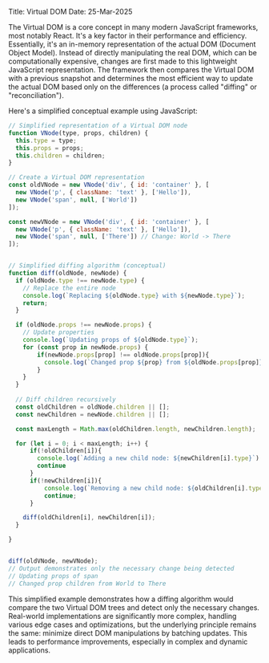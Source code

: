 Title: Virtual DOM
Date: 25-Mar-2025

The Virtual DOM is a core concept in many modern JavaScript frameworks, most notably React. It's a key factor in their performance and efficiency.  Essentially, it's an in-memory representation of the actual DOM (Document Object Model).  Instead of directly manipulating the real DOM, which can be computationally expensive, changes are first made to this lightweight JavaScript representation.  The framework then compares the Virtual DOM with a previous snapshot and determines the most efficient way to update the actual DOM based only on the differences (a process called "diffing" or "reconciliation").

Here's a simplified conceptual example using JavaScript:

```javascript
// Simplified representation of a Virtual DOM node
function VNode(type, props, children) {
  this.type = type;
  this.props = props;
  this.children = children;
}

// Create a Virtual DOM representation
const oldVNode = new VNode('div', { id: 'container' }, [
  new VNode('p', { className: 'text' }, ['Hello']),
  new VNode('span', null, ['World'])
]);

const newVNode = new VNode('div', { id: 'container' }, [
  new VNode('p', { className: 'text' }, ['Hello']),
  new VNode('span', null, ['There']) // Change: World -> There
]);


// Simplified diffing algorithm (conceptual)
function diff(oldNode, newNode) {
  if (oldNode.type !== newNode.type) {
    // Replace the entire node
    console.log(`Replacing ${oldNode.type} with ${newNode.type}`);
    return;
  }

  if (oldNode.props !== newNode.props) {
    // Update properties
    console.log(`Updating props of ${oldNode.type}`);
    for (const prop in newNode.props) {
        if(newNode.props[prop] !== oldNode.props[prop]){
          console.log(`Changed prop ${prop} from ${oldNode.props[prop]} to ${newNode.props[prop]}`)
        }
    }
  }
  
  // Diff children recursively
  const oldChildren = oldNode.children || [];
  const newChildren = newNode.children || [];

  const maxLength = Math.max(oldChildren.length, newChildren.length);

  for (let i = 0; i < maxLength; i++) {
      if(!oldChildren[i]){
        console.log(`Adding a new child node: ${newChildren[i].type}`)
        continue
      }
      if(!newChildren[i]){
          console.log(`Removing a new child node: ${oldChildren[i].type}`)
          continue;
      }

    diff(oldChildren[i], newChildren[i]);
  }

}


diff(oldVNode, newVNode);
// Output demonstrates only the necessary change being detected
// Updating props of span
// Changed prop children from World to There

```

This simplified example demonstrates how a diffing algorithm would compare the two Virtual DOM trees and detect only the necessary changes. Real-world implementations are significantly more complex, handling various edge cases and optimizations, but the underlying principle remains the same: minimize direct DOM manipulations by batching updates.  This leads to performance improvements, especially in complex and dynamic applications.
